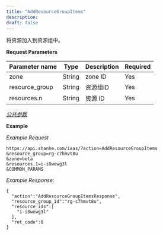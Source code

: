 ```yaml
---
title: "AddResourceGroupItems"
description: 
draft: false
---
```




将资源加入到资源组中。

**Request Parameters**

| Parameter name | Type | Description | Required |
| --- | --- | --- | --- |
| zone | String | zone ID | Yes |
| resource_group | String | 资源组ID | Yes |
| resources.n | String | 资源 ID | Yes |

[_公共参数_](../../../parameters/)

**Example**

_Example Request_

```
https://api.shanhe.com/iaas/?action=AddResourceGroupItems
&resource_group=rg-c7hmvt8u
&zone=beta
&resources.1=i-i8wewg3l
&COMMON_PARAMS
```

_Example Response_:

```
{
  "action":"AddResourceGroupItemsResponse",
  "resource_group_id":"rg-c7hmvt8u",
  "resource_ids":[
    "i-i8wewg3l"
  ],
  "ret_code":0
}
```
